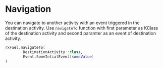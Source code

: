 # Navigation

You can navigate to another activity with an event triggered in the destination activity. Use `navigateTo` function with first parameter as KClass of the destination activity and second paramter as an event of destination activity.

```kotlin
rxFuel.navigateTo(
        DestinationActivity::class,
        Event.SomeIntialEvent(someValue)
)
```